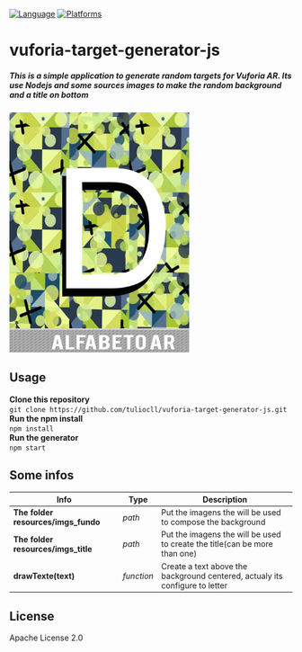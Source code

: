 [![Language](https://img.shields.io/badge/Language-Javascript-yellow.svg)](https://github.com/topics/java)
[![Platforms](https://img.shields.io/badge/Plataform-NodeJS-brightgreen.svg)](https://nodejs.org/)
# vuforia-target-generator-js
##### This is a simple application to generate random targets for Vuforia AR. Its use Nodejs and some sources images to make the random background and a title on bottom
<img src="https://github.com/tuliocll/vuforia-target-generator-js/blob/master/previa.gif" alt="Loading Dialog preview" width="320px"></img>

## Usage
**Clone this repository**<br>
```git clone https://github.com/tuliocll/vuforia-target-generator-js.git```<br>
**Run the npm install**<br>
``` npm install ```<br>
**Run the generator**<br>
``` npm start ```

## Some infos

| Info                                    | Type      | Description                                                |
| ---                                     | ---       | ---                                                        |
| **The folder resources/imgs_fundo**     | *path*    | Put the imagens the will be used to compose the background |
| **The folder resources/imgs_title**     | *path*    | Put the imagens the will be used to create the title(can be more than one) |
| **drawTexte(text)**                     | *function*| Create a text above the background centered, actualy its configure to letter |


## License

Apache License 2.0
